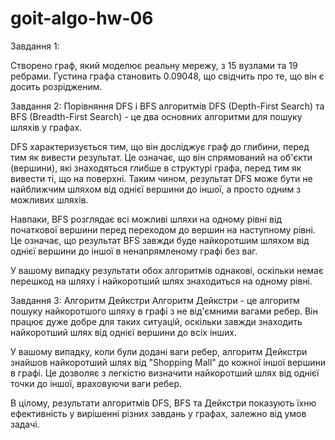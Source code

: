 # goit-algo-hw-06

Завдання 1:

Створено граф, який моделює реальну мережу, з 15 вузлами та 19 ребрами.
Густина графа становить 0.09048, що свідчить про те, що він є досить розрідженим.


Завдання 2: Порівняння DFS і BFS алгоритмів
DFS (Depth-First Search) та BFS (Breadth-First Search) - це два основних алгоритми для пошуку шляхів у графах.

DFS характеризується тим, що він досліджує граф до глибини, перед тим як вивести результат. Це означає, що він спрямований на об'єкти (вершини), які знаходяться глибше в структурі графа, перед тим як вивести ті, що на поверхні. Таким чином, результат DFS може бути не найближчим шляхом від однієї вершини до іншої, а просто одним з можливих шляхів.

Навпаки, BFS розглядає всі можливі шляхи на одному рівні від початкової вершини перед переходом до вершин на наступному рівні. Це означає, що результат BFS завжди буде найкоротшим шляхом від однієї вершини до іншої в ненапрямленому графі без ваг.

У вашому випадку результати обох алгоритмів однакові, оскільки немає перешкод на шляху і найкоротший шлях знаходиться на одному рівні.

Завдання 3: Алгоритм Дейкстри
Алгоритм Дейкстри - це алгоритм пошуку найкоротшого шляху в графі з не від'ємними вагами ребер. Він працює дуже добре для таких ситуацій, оскільки завжди знаходить найкоротший шлях від однієї вершини до всіх інших.

У вашому випадку, коли були додані ваги ребер, алгоритм Дейкстри знайшов найкоротший шлях від "Shopping Mall" до кожної іншої вершини в графі. Це дозволяє з легкістю визначити найкоротший шлях від однієї точки до іншої, враховуючи ваги ребер.

В цілому, результати алгоритмів DFS, BFS та Дейкстри показують їхню ефективність у вирішенні різних завдань у графах, залежно від умов задачі.
